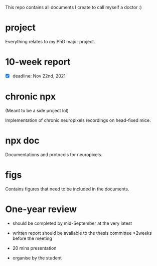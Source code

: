 This repo contains all documents I create to call myself a doctor :)

project
===
Everything relates to my PhD major project.

10-week report
===
- [x] deadline: Nov 22nd, 2021

chronic npx
===
(Meant to be a side project lol)

Implementation of chronic neuropixels recordings on head-fixed mice.

npx doc
===
Documentations and protocols for neuropixels.

figs
===
Contains figures that need to be included in the documents.

One-year review
===
- should be completed by mid-September at the very latest

- written report should be available to the thesis committee >2weeks before the meeting

- 20 mins presentation

- organise by the student
